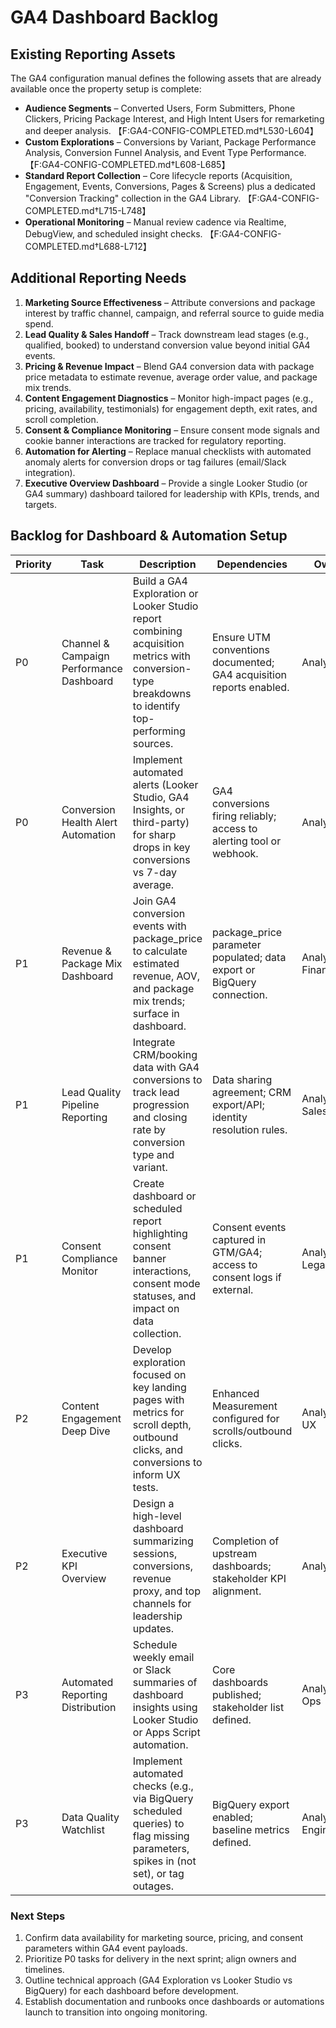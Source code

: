 # GA4 Dashboard Backlog

## Existing Reporting Assets

The GA4 configuration manual defines the following assets that are already available once the property setup is complete:

- **Audience Segments** – Converted Users, Form Submitters, Phone Clickers, Pricing Package Interest, and High Intent Users for remarketing and deeper analysis. 【F:GA4-CONFIG-COMPLETED.md†L530-L604】
- **Custom Explorations** – Conversions by Variant, Package Performance Analysis, Conversion Funnel Analysis, and Event Type Performance. 【F:GA4-CONFIG-COMPLETED.md†L608-L685】
- **Standard Report Collection** – Core lifecycle reports (Acquisition, Engagement, Events, Conversions, Pages & Screens) plus a dedicated "Conversion Tracking" collection in the GA4 Library. 【F:GA4-CONFIG-COMPLETED.md†L715-L748】
- **Operational Monitoring** – Manual review cadence via Realtime, DebugView, and scheduled insight checks. 【F:GA4-CONFIG-COMPLETED.md†L688-L712】

## Additional Reporting Needs

1. **Marketing Source Effectiveness** – Attribute conversions and package interest by traffic channel, campaign, and referral source to guide media spend.
2. **Lead Quality & Sales Handoff** – Track downstream lead stages (e.g., qualified, booked) to understand conversion value beyond initial GA4 events.
3. **Pricing & Revenue Impact** – Blend GA4 conversion data with package price metadata to estimate revenue, average order value, and package mix trends.
4. **Content Engagement Diagnostics** – Monitor high-impact pages (e.g., pricing, availability, testimonials) for engagement depth, exit rates, and scroll completion.
5. **Consent & Compliance Monitoring** – Ensure consent mode signals and cookie banner interactions are tracked for regulatory reporting.
6. **Automation for Alerting** – Replace manual checklists with automated anomaly alerts for conversion drops or tag failures (email/Slack integration).
7. **Executive Overview Dashboard** – Provide a single Looker Studio (or GA4 summary) dashboard tailored for leadership with KPIs, trends, and targets.

## Backlog for Dashboard & Automation Setup

| Priority | Task | Description | Dependencies | Owner |
| --- | --- | --- | --- | --- |
| P0 | Channel & Campaign Performance Dashboard | Build a GA4 Exploration or Looker Studio report combining acquisition metrics with conversion-type breakdowns to identify top-performing sources. | Ensure UTM conventions documented; GA4 acquisition reports enabled. | Analytics |
| P0 | Conversion Health Alert Automation | Implement automated alerts (Looker Studio, GA4 Insights, or third-party) for sharp drops in key conversions vs 7-day average. | GA4 conversions firing reliably; access to alerting tool or webhook. | Analytics |
| P1 | Revenue & Package Mix Dashboard | Join GA4 conversion events with package_price to calculate estimated revenue, AOV, and package mix trends; surface in dashboard. | package_price parameter populated; data export or BigQuery connection. | Analytics + Finance |
| P1 | Lead Quality Pipeline Reporting | Integrate CRM/booking data with GA4 conversions to track lead progression and closing rate by conversion type and variant. | Data sharing agreement; CRM export/API; identity resolution rules. | Analytics + Sales |
| P1 | Consent Compliance Monitor | Create dashboard or scheduled report highlighting consent banner interactions, consent mode statuses, and impact on data collection. | Consent events captured in GTM/GA4; access to consent logs if external. | Analytics + Legal |
| P2 | Content Engagement Deep Dive | Develop exploration focused on key landing pages with metrics for scroll depth, outbound clicks, and conversions to inform UX tests. | Enhanced Measurement configured for scrolls/outbound clicks. | Analytics + UX |
| P2 | Executive KPI Overview | Design a high-level dashboard summarizing sessions, conversions, revenue proxy, and top channels for leadership updates. | Completion of upstream dashboards; stakeholder KPI alignment. | Analytics |
| P3 | Automated Reporting Distribution | Schedule weekly email or Slack summaries of dashboard insights using Looker Studio or Apps Script automation. | Core dashboards published; stakeholder list defined. | Analytics Ops |
| P3 | Data Quality Watchlist | Implement automated checks (e.g., via BigQuery scheduled queries) to flag missing parameters, spikes in (not set), or tag outages. | BigQuery export enabled; baseline metrics defined. | Analytics Engineering |

### Next Steps

1. Confirm data availability for marketing source, pricing, and consent parameters within GA4 event payloads.
2. Prioritize P0 tasks for delivery in the next sprint; align owners and timelines.
3. Outline technical approach (GA4 Exploration vs Looker Studio vs BigQuery) for each dashboard before development.
4. Establish documentation and runbooks once dashboards or automations launch to transition into ongoing monitoring.

